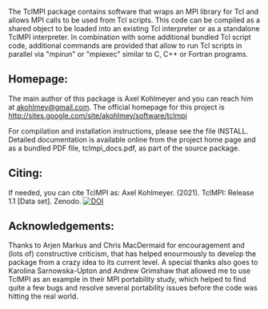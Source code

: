 The TclMPI package  contains software that wraps  an MPI library for Tcl
and allows MPI  calls to  be  used from  Tcl scripts.  This code can  be
compiled as   a  shared object   to   be loaded   into  an existing  Tcl
interpreter  or as a  standalone TclMPI interpreter. In combination with
some additional  bundled   Tcl script  code,  additional  commands   are
provided that   allow to run   Tcl scripts in  parallel via  "mpirun" or
"mpiexec" similar to C, C++ or Fortran programs.

## Homepage:

The main author of this package is Axel Kohlmeyer  and you can reach him
at <akohlmey@gmail.com>.  The  official  homepage  for this  project  is
http://sites.google.com/site/akohlmey/software/tclmpi

For compilation   and  installation instructions,  please see   the file
INSTALL.   Detailed documentation is   available online from the project
home page and  as a bundled PDF  file,  tclmpi_docs.pdf, as part  of the
source package.

## Citing:
If needed, you can cite TclMPI as:
Axel Kohlmeyer. (2021). TclMPI: Release 1.1 [Data set]. Zenodo.
[![DOI](https://www.zenodo.org/badge/4368856.svg)](https://www.zenodo.org/badge/latestdoi/4368856)

## Acknowledgements:

Thanks to Arjen Markus and Chris MacDermaid  for encouragement and (lots
of) constructive criticism, that has  helped enourmously  to develop the
package  from a crazy idea to its current  level.  A special thanks also
goes to Karolina Sarnowska-Upton and  Andrew Grimshaw that allowed me to
use TclMPI as an example in their MPI portability study, which helped to
find quite a few bugs and  resolve several portability issues before the
code was hitting the real world.
